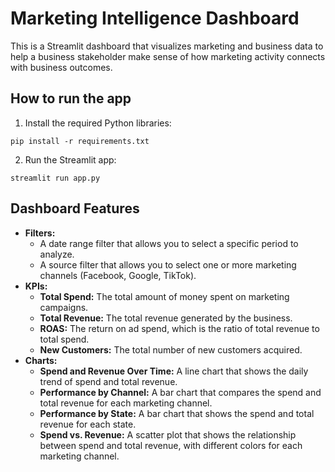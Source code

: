 
# Marketing Intelligence Dashboard

This is a Streamlit dashboard that visualizes marketing and business data to help a business stakeholder make sense of how marketing activity connects with business outcomes.

## How to run the app

1. Install the required Python libraries:

```
pip install -r requirements.txt
```

2. Run the Streamlit app:

```
streamlit run app.py
```

## Dashboard Features

* **Filters:**
    * A date range filter that allows you to select a specific period to analyze.
    * A source filter that allows you to select one or more marketing channels (Facebook, Google, TikTok).
* **KPIs:**
    * **Total Spend:** The total amount of money spent on marketing campaigns.
    * **Total Revenue:** The total revenue generated by the business.
    * **ROAS:** The return on ad spend, which is the ratio of total revenue to total spend.
    * **New Customers:** The total number of new customers acquired.
* **Charts:**
    * **Spend and Revenue Over Time:** A line chart that shows the daily trend of spend and total revenue.
    * **Performance by Channel:** A bar chart that compares the spend and total revenue for each marketing channel.
    * **Performance by State:** A bar chart that shows the spend and total revenue for each state.
    * **Spend vs. Revenue:** A scatter plot that shows the relationship between spend and total revenue, with different colors for each marketing channel.
